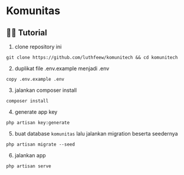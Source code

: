 # Komunitas

## 💁‍♀️ Tutorial

1. clone repository ini
```
git clone https://github.com/luthfeew/komunitech && cd komunitech
```
2. duplikat file .env.example menjadi .env
```
copy .env.example .env
```
3. jalankan composer install
```
composer install
```
4. generate app key
```
php artisan key:generate
```
5. buat database `komunitas` lalu jalankan migration beserta seedernya
```
php artisan migrate --seed
```
6. jalankan app
```
php artisan serve
```

